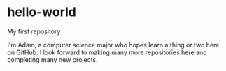 # hello-world
My first repository

I'm Adam, a computer science major who hopes learn a thing or two here on GitHub.
I look forward to making many more repositories here and completing many new projects.
